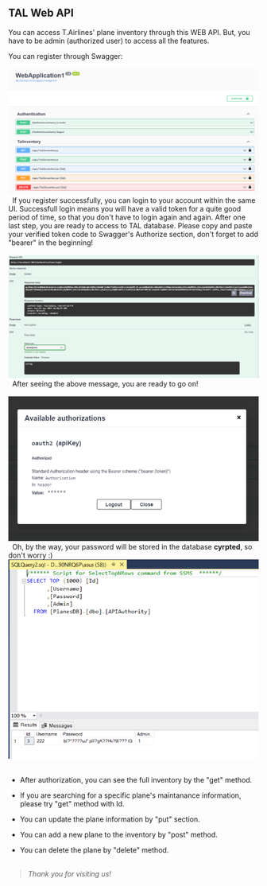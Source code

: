 ## TAL Web API

You can access T.Airlines' plane inventory through this WEB API. But, you have to be admin (authorized user) to access all the features.

You can register through Swagger:
\
&nbsp;
![SwaggerUIInıtialization](https://github.com/AKBANK-Patika-FullStack-Bootcamp/ElifsuTanyeri_Homeworks/blob/master/Week5_AuthToken%26Paging/Screenshots/1normalstate.PNG)
\
&nbsp;
If you register successfully, you can login to your account within the same UI. Successfull login means you will have a valid token for a quite good period of time, so that you don't have to login again and again. After one last step, you are ready to access to TAL database. Please copy and paste your verified token code to Swagger's Authorize section, don't forget to add "bearer" in the beginning!
\
&nbsp;
![Token](https://github.com/AKBANK-Patika-FullStack-Bootcamp/ElifsuTanyeri_Homeworks/blob/master/Week5_AuthToken%26Paging/Screenshots/2LoginSuccess.PNG)
\
&nbsp;
After seeing the above message, you are ready to go on!
\
&nbsp;
![Verification](https://github.com/AKBANK-Patika-FullStack-Bootcamp/ElifsuTanyeri_Homeworks/blob/master/Week5_AuthToken%26Paging/Screenshots/3TokenSuccess.PNG)
\
&nbsp;
Oh, by the way, your password will be stored in the database **cyrpted**, so don't worry :)
![CryptedPassword](https://github.com/AKBANK-Patika-FullStack-Bootcamp/ElifsuTanyeri_Homeworks/blob/master/Week5_AuthToken%26Paging/Screenshots/5CryptedSQL.PNG)
\
&nbsp;

- After authorization, you can see the full inventory by the "get" method.

- If you are searching for a specific plane's maintanance information, please try "get" method with Id.

- You can update the plane information by "put" section.

- You can add a new plane to the inventory by "post" method.

- You can delete the plane by "delete" method.
  \
  &nbsp;

> _Thank you for visiting us!_
